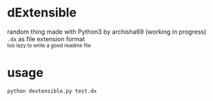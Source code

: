 # dExtensible
random thing made with Python3 by archisha69 (working in progress) <br>
`.dx` as file extension format <br>
<sub> too lazy to write a good readme file </sub>

# usage
`python dextensible.py test.dx`
